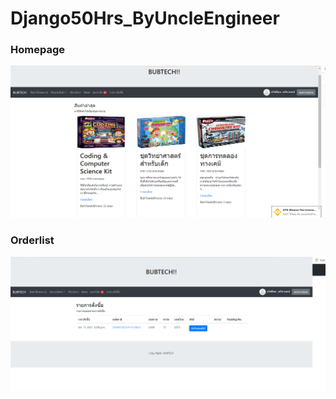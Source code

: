# Django50Hrs_ByUncleEngineer
<h3>Homepage</h3>
<img src="homepage_site.PNG" width="800px" height="auto">
<br>
<h3>Orderlist</h3>
<img src="orderlistPage.PNG" width="800px" height="auto">
